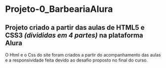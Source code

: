 # Projeto-0_BarbeariaAlura

<h2>Projeto criado a partir das aulas de HTML5 e CSS3 <em>(divididas em 4 partes) </em> na plataforma Alura </h2>
<p>O Html e o Css do site foram criados a partir do acompanhamento das aulas e a responsividade feita devido ao desafio proposto no final do curso.</p>
